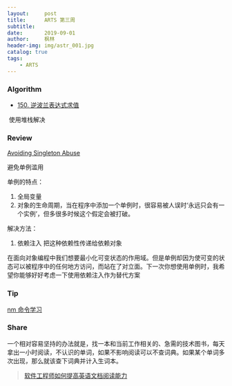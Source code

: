 ```yaml
---
layout:     post
title:      ARTS 第三周
subtitle:   
date:       2019-09-01
author:     枫林
header-img: img/astr_001.jpg
catalog: true
tags:
    - ARTS
---
```


### Algorithm

- [150. 逆波兰表达式求值](https://leetcode-cn.com/problems/evaluate-reverse-polish-notation/)

​       使用堆栈解决

### Review

[Avoiding Singleton Abuse](https://www.objc.io/issues/13-architecture/singletons/)

避免单例滥用

单例的特点：

1. 全局变量
2. 对象的生命周期，当在程序中添加一个单例时，很容易被人误时‘永远只会有一个实例’，但多很多时候这个假定会被打破。

解决方法：

1.  依赖注入 把这种依赖性传递给依赖对象

在面向对象编程中我们想要最小化可变状态的作用域。但是单例却因为使可变的状态可以被程序中的任何地方访问，而站在了对立面。下一次你想使用单例时，我希望你能够好好考虑一下使用依赖注入作为替代方案

### Tip

[nm 命令学习](<https://fenglin9102.github.io/2019/09/01/nm/>)



### Share

一个相对容易坚持的办法就是，找一本和当前工作相关的、急需的技术图书，每天拿出一小时阅读，不认识的单词，如果不影响阅读可以不查词典。如果某个单词多次出现，那么就该查下词典并计入生词本。

> [软件工程师如何提高英语文档阅读能力](https://blog.csdn.net/itxiaohei323/article/details/7875993)
